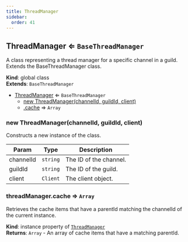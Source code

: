```yaml
---
title: ThreadManager
sidebar:
  order: 41
---
```




## ThreadManager ⇐ <code>BaseThreadManager</code>
A class representing a thread manager for a specific channel in a guild.Extends the BaseThreadManager class.

**Kind**: global class  
**Extends**: <code>BaseThreadManager</code>  

* [ThreadManager](#ThreadManager) ⇐ <code>BaseThreadManager</code>
    * [new ThreadManager(channelId, guildId, client)](#new_ThreadManager_new)
    * [.cache](#ThreadManager+cache) ⇒ <code>Array</code>

<a name="new_ThreadManager_new"></a>

### new ThreadManager(channelId, guildId, client)
Constructs a new instance of the class.


| Param | Type | Description |
| --- | --- | --- |
| channelId | <code>string</code> | The ID of the channel. |
| guildId | <code>string</code> | The ID of the guild. |
| client | <code>Client</code> | The client object. |

<a name="ThreadManager+cache"></a>

### threadManager.cache ⇒ <code>Array</code>
Retrieves the cache items that have a parentId matching the channelId of the current instance.

**Kind**: instance property of [<code>ThreadManager</code>](#ThreadManager)  
**Returns**: <code>Array</code> - An array of cache items that have a matching parentId.  
